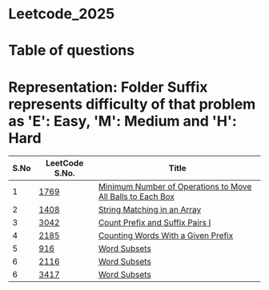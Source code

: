 # Leetcode_2025
# Table of questions
# Representation: Folder Suffix represents difficulty of that problem as 'E': Easy, 'M': Medium and 'H': Hard

| S.No | LeetCode S.No. | Title                                                                 |
|------|----------------|----------------------------------------------------------------------|
| 1    | [1769](https://leetcode.com/problems/minimum-number-of-operations-to-move-all-balls-to-each-box/)           | [Minimum Number of Operations to Move All Balls to Each Box](./1769_M)          |
| 2    | [1408](https://leetcode.com/problems/string-matching-in-an-array/)    | [String Matching in an Array](./1408_E) |
| 3    | [3042](https://leetcode.com/problems/count-prefix-and-suffix-pairs-i/)    | [Count Prefix and Suffix Pairs I](./3042_E) |
| 4    | [2185](https://leetcode.com/problems/counting-words-with-a-given-prefix/)    | [Counting Words With a Given Prefix](./2185_E) |
| 5    | [916](https://leetcode.com/problems/word-subsets/)    | [Word Subsets](./916_M) |
| 6    | [2116](https://leetcode.com/problems/check-if-a-parentheses-string-can-be-valid/)    | [Word Subsets](./2116_M) |
| 6    | [3417](https://leetcode.com/problems/zigzag-grid-traversal-with-skip/)    | [Word Subsets](./3417_E) |

